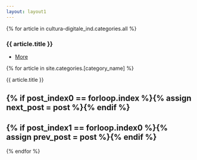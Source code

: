 ```yaml
---
layout: layout1
---
```


<section>
  

  {% for article in cultura-digitale_ind.categories.all %}

<div class="relative">
    <article>
        <h3>{{ article.title }}</h3>
	<ul class="actions"> <li><a href="{{article.url}}" class="button">More</a></li> </ul>
    </article>
</div>






{% for article in site.categories.[category_name] %}
<div>

  {{ article.title }}
#    {% if post_index0 == forloop.index %}{% assign next_post = post %}{% endif %}
#    {% if post_index1 == forloop.index0 %}{% assign prev_post = post %}{% endif %}
</div>
{% endfor %}


</section>


